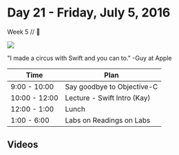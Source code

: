 # Day 21  - Friday, July 5, 2016 

Week 5 // :blue_heart:

![](https://i.ytimg.com/vi/f7dD75rPZH4/hqdefault.jpg)

"I made a circus with Swift and you can to." -Guy at Apple

Time       | Plan     |
----------------|-------
9:00 - 10:00  | Say goodbye to Objective-C
10:00 - 12:00 | Lecture - Swift Intro (Kay)
12:00 - 1:00    | Lunch
1:00 - 6:00   | Labs on Readings on Labs

## Videos


